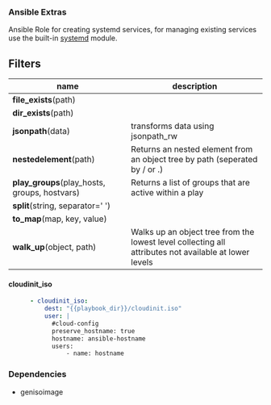

### Ansible Extras

Ansible Role for creating systemd services, for managing existing services use the built-in [systemd](https://docs.ansible.com/ansible/latest/modules/systemd_module.html) module.

## Filters

| name                                          | description                                                  |
| --------------------------------------------- | ------------------------------------------------------------ |
| **file_exists**(path)                         |                                                              |
| **dir_exists**(path)                          |                                                              |
| **jsonpath**(data)                            | transforms data using jsonpath_rw                            |
| **nestedelement**(path)                       | Returns an nested element from an object tree by path (seperated by / or .) |
| **play_groups**(play_hosts, groups, hostvars) | Returns a list of groups that are active within a play       |
| **split**(string, separator=' ')              |                                                              |
| **to_map**(map, key, value)                   |                                                              |
| **walk_up**(object, path)                     | Walks up an object tree from the lowest level collecting all attributes not available at lower levels |



#### cloudinit_iso

```yaml
      - cloudinit_iso:
          dest: "{{playbook_dir}}/cloudinit.iso"
          user: |
            #cloud-config
            preserve_hostname: true
            hostname: ansible-hostname
            users:
                - name: hostname
```

### Dependencies

- genisoimage